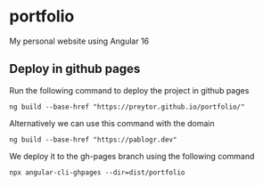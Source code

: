 # portfolio
My personal website using Angular 16

## Deploy in github pages
Run the following command to deploy the project in github pages
```
ng build --base-href "https://preytor.github.io/portfolio/"
``` 

Alternatively we can use this command with the domain
```
ng build --base-href "https://pablogr.dev"
``` 

We deploy it to the gh-pages branch using the following command
```
npx angular-cli-ghpages --dir=dist/portfolio
```
